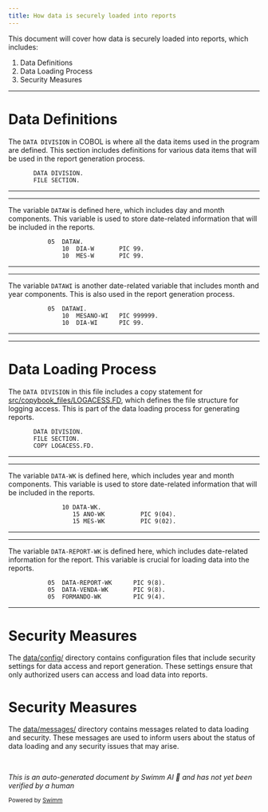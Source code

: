 ```yaml
---
title: How data is securely loaded into reports
---
```

This document will cover how data is securely loaded into reports, which includes:

1. Data Definitions
2. Data Loading Process
3. Security Measures

<SwmSnippet path="/src/cop/cop007e.cbl" line="27">

---

# Data Definitions

The <SwmToken path="src/cop/cop007e.cbl" pos="27:1:3" line-data="       DATA DIVISION.">`DATA DIVISION`</SwmToken> in COBOL is where all the data items used in the program are defined. This section includes definitions for various data items that will be used in the report generation process.

```cobol
       DATA DIVISION.
       FILE SECTION.
```

---

</SwmSnippet>

<SwmSnippet path="/src/cop/cop007e.cbl" line="126">

---

The variable <SwmToken path="src/cop/cop007e.cbl" pos="126:3:3" line-data="           05  DATAW.">`DATAW`</SwmToken> is defined here, which includes day and month components. This variable is used to store date-related information that will be included in the reports.

```cobol
           05  DATAW.
               10  DIA-W       PIC 99.
               10  MES-W       PIC 99.
```

---

</SwmSnippet>

<SwmSnippet path="/src/cop/cop007e.cbl" line="196">

---

The variable <SwmToken path="src/cop/cop007e.cbl" pos="196:3:3" line-data="           05  DATAWI.">`DATAWI`</SwmToken> is another date-related variable that includes month and year components. This is also used in the report generation process.

```cobol
           05  DATAWI.
               10  MESANO-WI   PIC 999999.
               10  DIA-WI      PIC 99.
```

---

</SwmSnippet>

<SwmSnippet path="/src/logacess.cbl" line="48">

---

# Data Loading Process

The <SwmToken path="src/logacess.cbl" pos="48:1:3" line-data="       DATA DIVISION.">`DATA DIVISION`</SwmToken> in this file includes a copy statement for <SwmPath>[src/copybook_files/LOGACESS.FD](src/copybook_files/LOGACESS.FD)</SwmPath>, which defines the file structure for logging access. This is part of the data loading process for generating reports.

```cobol
       DATA DIVISION.
       FILE SECTION.
       COPY LOGACESS.FD.
```

---

</SwmSnippet>

<SwmSnippet path="/src/logacess.cbl" line="56">

---

The variable <SwmToken path="src/logacess.cbl" pos="56:3:5" line-data="               10 DATA-WK.">`DATA-WK`</SwmToken> is defined here, which includes year and month components. This variable is used to store date-related information that will be included in the reports.

```cobol
               10 DATA-WK.
                  15 ANO-WK          PIC 9(04).
                  15 MES-WK          PIC 9(02).
```

---

</SwmSnippet>

<SwmSnippet path="/src/rep/rep204.cbl" line="59">

---

The variable <SwmToken path="src/rep/rep204.cbl" pos="59:3:7" line-data="           05  DATA-REPORT-WK      PIC 9(8).">`DATA-REPORT-WK`</SwmToken> is defined here, which includes date-related information for the report. This variable is crucial for loading data into the reports.

```cobol
           05  DATA-REPORT-WK      PIC 9(8).
           05  DATA-VENDA-WK       PIC 9(8).
           05  FORMANDO-WK         PIC 9(4).
```

---

</SwmSnippet>

# Security Measures

The <SwmPath>[data/config/](data/config/)</SwmPath> directory contains configuration files that include security settings for data access and report generation. These settings ensure that only authorized users can access and load data into reports.

# Security Measures

The <SwmPath>[data/messages/](data/messages/)</SwmPath> directory contains messages related to data loading and security. These messages are used to inform users about the status of data loading and any security issues that may arise.

&nbsp;

*This is an auto-generated document by Swimm AI 🌊 and has not yet been verified by a human*

<SwmMeta version="3.0.0" repo-id="Z2l0aHViJTNBJTNBa2VsbG8lM0ElM0Fzd2ltbWlv" repo-name="kello"><sup>Powered by [Swimm](/)</sup></SwmMeta>
